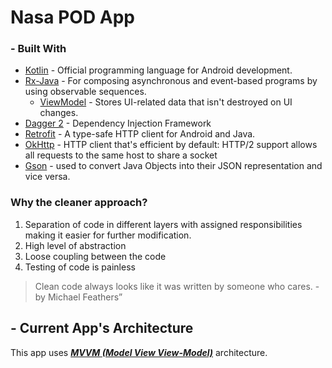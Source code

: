 # Nasa POD App


### - Built With
- [Kotlin](https://kotlinlang.org/) - Official programming language for Android development.
- [Rx-Java](https://github.com/ReactiveX/RxJava) - For composing asynchronous and event-based programs by using observable sequences.
  - [ViewModel](https://developer.android.com/topic/libraries/architecture/viewmodel) - Stores UI-related data that isn't destroyed on UI changes.
- [Dagger 2](https://dagger.dev/) - Dependency Injection Framework
- [Retrofit](https://square.github.io/retrofit/) - A type-safe HTTP client for Android and Java.
- [OkHttp](http://square.github.io/okhttp/) - HTTP client that's efficient by default: HTTP/2 support allows all requests to the same host to share a socket
- [Gson](https://github.com/google/gson) - used to convert Java Objects into their JSON representation and vice versa.


### Why the cleaner approach?
1. Separation of code in different layers with assigned responsibilities making it easier for further modification.
2. High level of abstraction
3. Loose coupling between the code
4. Testing of code is painless
> Clean code always looks like it was written by someone who cares. - by Michael Feathers”



## - Current App's Architecture
This app uses [***MVVM (Model View View-Model)***](https://developer.android.com/jetpack/docs/guide#recommended-app-arch) architecture.

